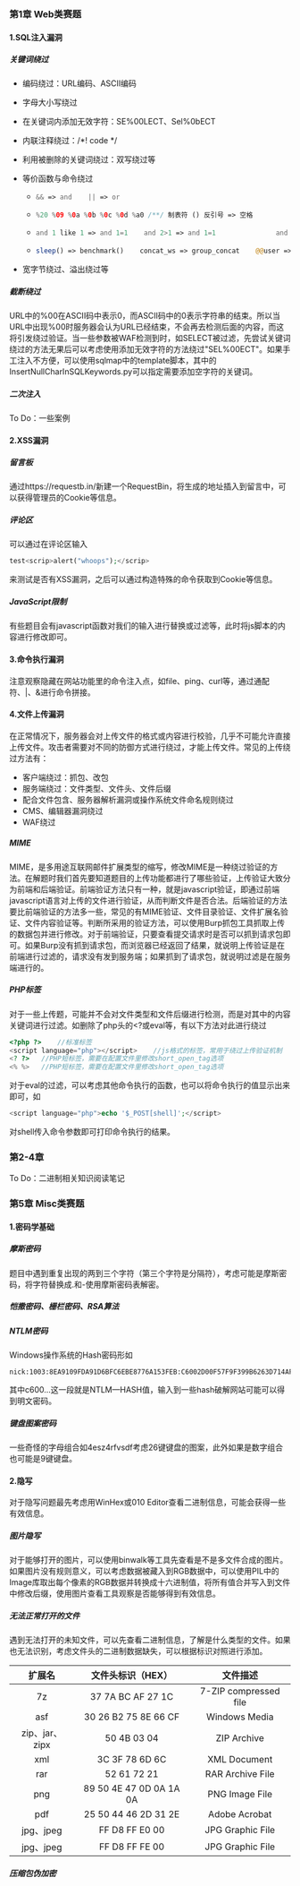 ### 第1章 Web类赛题

#### 1.SQL注入漏洞

##### 关键词绕过

- 编码绕过：URL编码、ASCII编码

- 字母大小写绕过

- 在关键词内添加无效字符：SE%00LECT、Sel%0bECT

- 内联注释绕过：/*! code */

- 利用被删除的关键词绕过：双写绕过等

- 等价函数与命令绕过

  - ```php
    && => and    || => or
    ```

  - ```php
    %20 %09 %0a %0b %0c %0d %a0 /**/ 制表符 ()	反引号 => 空格
    ```

  - ```php
    and 1 like 1 => and 1=1    and 2>1 => and 1=1				and 2<1 => and 1=2
    ```

  - ```php
    sleep() => benchmark()    concat_ws => group_concat    @@user => user()
    ```

- 宽字节绕过、溢出绕过等

##### 截断绕过

URL中的%00在ASCII码中表示0，而ASCII码中的0表示字符串的结束。所以当URL中出现%00时服务器会认为URL已经结束，不会再去检测后面的内容，而这将引发绕过验证。当一些参数被WAF检测到时，如SELECT被过滤，先尝试关键词绕过的方法无果后可以考虑使用添加无效字符的方法绕过"SEL%00ECT"。如果手工注入不方便，可以使用sqlmap中的template脚本，其中的InsertNullCharInSQLKeywords.py可以指定需要添加空字符的关键词。

##### 二次注入

To Do：一些案例

#### 2.XSS漏洞

##### 留言板

通过https://requestb.in/新建一个RequestBin，将生成的地址插入到留言中，可以获得管理员的Cookie等信息。

##### 评论区

可以通过在评论区输入

```php
test<scrip>alert("whoops");</scrip>
```

来测试是否有XSS漏洞，之后可以通过构造特殊的命令获取到Cookie等信息。

##### JavaScript限制

有些题目会有javascript函数对我们的输入进行替换或过滤等，此时将js脚本的内容进行修改即可。

#### 3.命令执行漏洞

注意观察隐藏在网站功能里的命令注入点，如file、ping、curl等，通过通配符、|、&进行命令拼接。

#### 4.文件上传漏洞

在正常情况下，服务器会对上传文件的格式或内容进行校验，几乎不可能允许直接上传文件。攻击者需要对不同的防御方式进行绕过，才能上传文件。常见的上传绕过方法有：

- 客户端绕过：抓包、改包
- 服务端绕过：文件类型、文件头、文件后缀
- 配合文件包含、服务器解析漏洞或操作系统文件命名规则绕过
- CMS、编辑器漏洞绕过
- WAF绕过

##### MIME

MIME，是多用途互联网邮件扩展类型的缩写，修改MIME是一种绕过验证的方法。在解题时我们首先要知道题目的上传功能都进行了哪些验证，上传验证大致分为前端和后端验证。前端验证方法只有一种，就是javascript验证，即通过前端javascript语言对上传的文件进行验证，从而判断文件是否合法。后端验证的方法要比前端验证的方法多一些，常见的有MIME验证、文件目录验证、文件扩展名验证、文件内容验证等。判断所采用的验证方法，可以使用Burp抓包工具抓取上传的数据包并进行修改。对于前端验证，只要查看提交请求时是否可以抓到请求包即可。如果Burp没有抓到请求包，而浏览器已经返回了结果，就说明上传验证是在前端进行过滤的，请求没有发到服务端；如果抓到了请求包，就说明过滤是在服务端进行的。

##### PHP标签

对于一些上传题，可能并不会对文件类型和文件后缀进行检测，而是对其中的内容关键词进行过滤。如删除了php头的<?或eval等，有以下方法对此进行绕过

```php
<?php ?>	//标准标签
<script language="php"></script>	//js格式的标签，常用于绕过上传验证机制
<? ?>	//PHP短标签，需要在配置文件里修改short_open_tag选项
<% %>	//PHP短标签，需要在配置文件里修改short_open_tag选项
```

对于eval的过滤，可以考虑其他命令执行的函数，也可以将命令执行的值显示出来即可，如

```php
<script language="php">echo '$_POST[shell]';</script>
```

对shell传入命令参数即可打印命令执行的结果。

### 第2-4章

To Do：二进制相关知识阅读笔记

### 第5章 Misc类赛题

#### 1.密码学基础

##### 摩斯密码

题目中遇到重复出现的两到三个字符（第三个字符是分隔符），考虑可能是摩斯密码，将字符替换成.和-使用摩斯密码表解密。

##### 恺撒密码、栅栏密码、RSA算法

##### NTLM密码

Windows操作系统的Hash密码形如

```
nick:1003:8EA9109FDA91D6BFC6EBE8776A153FEB:C6002D00F57F9F399B6263D714AF8C3A:::
```

其中c600...这一段就是NTLM—HASH值，输入到一些hash破解网站可能可以得到明文密码。

##### 键盘图案密码

一些奇怪的字母组合如4esz4rfvsdf考虑26键键盘的图案，此外如果是数字组合也可能是9键键盘。

#### 2.隐写

对于隐写问题最先考虑用WinHex或010 Editor查看二进制信息，可能会获得一些有效信息。

##### 图片隐写

对于能够打开的图片，可以使用binwalk等工具先查看是不是多文件合成的图片。如果图片没有规则意义，可以考虑数据被藏入到RGB数据中，可以使用PIL中的Image库取出每个像素的RGB数据并转换成十六进制值，将所有值合并写入到文件中修改后缀，使用图片查看工具观察是否能够得到有效信息。

##### 无法正常打开的文件

遇到无法打开的未知文件，可以先查看二进制信息，了解是什么类型的文件。如果也无法识别，考虑文件头的二进制数据缺失，可以根据标识对照进行添加。

|     扩展名     |    文件头标识（HEX）    |       文件描述        |
| :------------: | :---------------------: | :-------------------: |
|       7z       |    37 7A BC AF 27 1C    | 7-ZIP compressed file |
|      asf       |  30 26 B2 75 8E 66 CF   |     Windows Media     |
| zip、jar、zipx |       50 4B 03 04       |      ZIP Archive      |
|      xml       |     3C 3F 78 6D 6C      |     XML Document      |
|      rar       |       52 61 72 21       |   RAR Archive File    |
|      png       | 89 50 4E 47 0D 0A 1A 0A |    PNG Image File     |
|      pdf       |  25 50 44 46 2D 31 2E   |     Adobe Acrobat     |
|   jpg、jpeg    |     FF D8 FF E0 00      |   JPG Graphic File    |
|   jpg、jpeg    |     FF D8 FF FE 00      |   JPG Graphic File    |

##### 压缩包伪加密